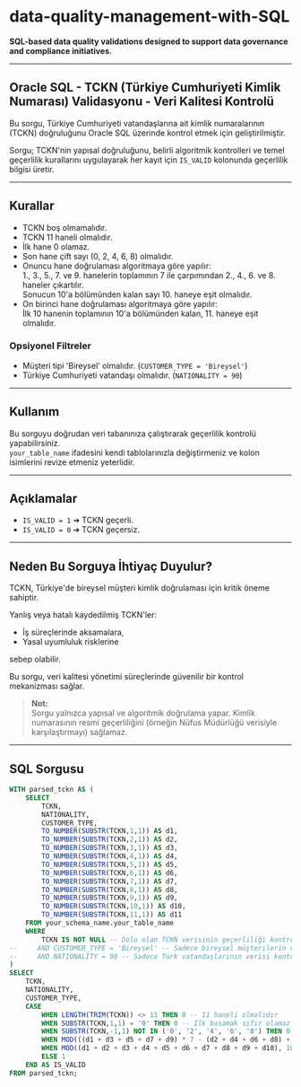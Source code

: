 # data-quality-management-with-SQL

**SQL-based data quality validations designed to support data governance and compliance initiatives.**

---

## Oracle SQL - TCKN (Türkiye Cumhuriyeti Kimlik Numarası) Validasyonu - Veri Kalitesi Kontrolü

Bu sorgu, Türkiye Cumhuriyeti vatandaşlarına ait kimlik numaralarının (TCKN) doğruluğunu Oracle SQL üzerinde kontrol etmek için geliştirilmiştir.

Sorgu; TCKN'nin yapısal doğruluğunu, belirli algoritmik kontrolleri ve temel geçerlilik kurallarını uygulayarak her kayıt için `IS_VALID` kolonunda geçerlilik bilgisi üretir.

---

## Kurallar

- TCKN boş olmamalıdır.
- TCKN 11 haneli olmalıdır.
- İlk hane 0 olamaz.
- Son hane çift sayı (0, 2, 4, 6, 8) olmalıdır.
- Onuncu hane doğrulaması algoritmaya göre yapılır:  
  1., 3., 5., 7. ve 9. hanelerin toplamının 7 ile çarpımından 2., 4., 6. ve 8. haneler çıkartılır.  
  Sonucun 10'a bölümünden kalan sayı 10. haneye eşit olmalıdır.
- On birinci hane doğrulaması algoritmaya göre yapılır:  
  İlk 10 hanenin toplamının 10'a bölümünden kalan, 11. haneye eşit olmalıdır.

### Opsiyonel Filtreler

- Müşteri tipi 'Bireysel' olmalıdır. (`CUSTOMER_TYPE = 'Bireysel'`)
- Türkiye Cumhuriyeti vatandaşı olmalıdır. (`NATIONALITY = 90`)

---

## Kullanım

Bu sorguyu doğrudan veri tabanınıza çalıştırarak geçerlilik kontrolü yapabilirsiniz.  
`your_table_name` ifadesini kendi tablolarınızla değiştirmeniz ve kolon isimlerini revize etmeniz yeterlidir.

---

## Açıklamalar

- `IS_VALID = 1` ➔ TCKN geçerli.
- `IS_VALID = 0` ➔ TCKN geçersiz.

---

## Neden Bu Sorguya İhtiyaç Duyulur?

TCKN, Türkiye'de bireysel müşteri kimlik doğrulaması için kritik öneme sahiptir.

Yanlış veya hatalı kaydedilmiş TCKN'ler:

- İş süreçlerinde aksamalara,
- Yasal uyumluluk risklerine

sebep olabilir.

Bu sorgu, veri kalitesi yönetimi süreçlerinde güvenilir bir kontrol mekanizması sağlar.

> **Not:**  
> Sorgu yalnızca yapısal ve algoritmik doğrulama yapar. Kimlik numarasının resmi geçerliliğini (örneğin Nüfus Müdürlüğü verisiyle karşılaştırmayı) sağlamaz.

---

## SQL Sorgusu

```sql
WITH parsed_tckn AS (
    SELECT
        TCKN,
        NATIONALITY,
        CUSTOMER_TYPE,
        TO_NUMBER(SUBSTR(TCKN,1,1)) AS d1,
        TO_NUMBER(SUBSTR(TCKN,2,1)) AS d2,
        TO_NUMBER(SUBSTR(TCKN,3,1)) AS d3,
        TO_NUMBER(SUBSTR(TCKN,4,1)) AS d4,
        TO_NUMBER(SUBSTR(TCKN,5,1)) AS d5,
        TO_NUMBER(SUBSTR(TCKN,6,1)) AS d6,
        TO_NUMBER(SUBSTR(TCKN,7,1)) AS d7,
        TO_NUMBER(SUBSTR(TCKN,8,1)) AS d8,
        TO_NUMBER(SUBSTR(TCKN,9,1)) AS d9,
        TO_NUMBER(SUBSTR(TCKN,10,1)) AS d10,
        TO_NUMBER(SUBSTR(TCKN,11,1)) AS d11
    FROM your_schema_name.your_table_name
    WHERE 
        TCKN IS NOT NULL -- Dolu olan TCKN verisinin geçerliliği kontrol edilmelidir
--     AND CUSTOMER_TYPE = 'Bireysel' -- Sadece bireysel müşterilerin verisi kontrol edilmelidir
--     AND NATIONALITY = 90 -- Sadece Türk vatandaşlarının verisi kontrol edilmelidir
)
SELECT
    TCKN,
    NATIONALITY,
    CUSTOMER_TYPE,
    CASE 
        WHEN LENGTH(TRIM(TCKN)) <> 11 THEN 0 -- 11 haneli olmalıdır
        WHEN SUBSTR(TCKN,1,1) = '0' THEN 0 -- İlk basamak sıfır olamaz
        WHEN SUBSTR(TCKN,-1,1) NOT IN ('0', '2', '4', '6', '8') THEN 0 -- Son basamak çift sayı olmalıdır
        WHEN MOD(((d1 + d3 + d5 + d7 + d9) * 7 - (d2 + d4 + d6 + d8) + 30), 10) <> d10 THEN 0 -- 10. hane doğrulaması
        WHEN MOD((d1 + d2 + d3 + d4 + d5 + d6 + d7 + d8 + d9 + d10), 10) <> d11 THEN 0 -- 11. hane doğrulaması
        ELSE 1
    END AS IS_VALID
FROM parsed_tckn;

